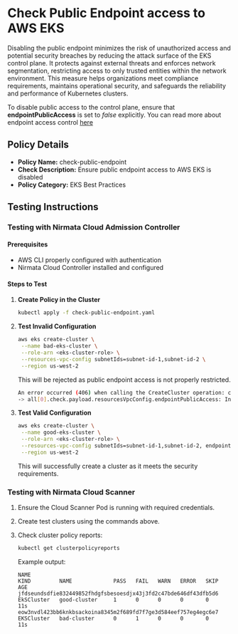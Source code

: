 # Check Public Endpoint access to AWS EKS

Disabling the public endpoint minimizes the risk of unauthorized access and potential security breaches by reducing the attack surface of the EKS control plane. 
It protects against external threats and enforces network segmentation, restricting access to only trusted entities within the network environment. 
This measure helps organizations meet compliance requirements, maintains operational security, and safeguards the reliability and performance of Kubernetes clusters.

To disable public access to the control plane, ensure that **endpointPublicAccess** is set to *false* explicitly. You can read more about endpoint access control [here](https://docs.aws.amazon.com/eks/latest/userguide/cluster-endpoint.html)


## Policy Details

- **Policy Name:** check-public-endpoint
- **Check Description:** Ensure public endpoint access to AWS EKS is disabled
- **Policy Category:** EKS Best Practices 

## Testing Instructions

### Testing with Nirmata Cloud Admission Controller

#### Prerequisites
- AWS CLI properly configured with authentication
- Nirmata Cloud Controller installed and configured

#### Steps to Test

1. **Create Policy in the Cluster**
   ```bash
   kubectl apply -f check-public-endpoint.yaml
   ```

2. **Test Invalid Configuration**
   ```bash
   aws eks create-cluster \
    --name bad-eks-cluster \
    --role-arn <eks-cluster-role> \
    --resources-vpc-config subnetIds=subnet-id-1,subnet-id-2 \
    --region us-west-2
   ```
   This will be rejected as public endpoint access is not properly restricted.
   ```bash
   An error occurred (406) when calling the CreateCluster operation: check-public-endpoint.check-public-endpoint TEST: -> Public access to EKS cluster endpoint must be explicitly set to false
   -> all[0].check.payload.resourcesVpcConfig.endpointPublicAccess: Invalid value: true: Expected value: false
   ```
3. **Test Valid Configuration**
   ```bash
   aws eks create-cluster \
    --name good-eks-cluster \
    --role-arn <eks-cluster-role> \
    --resources-vpc-config subnetIds=subnet-id-1,subnet-id-2, endpointPublicAccess=false,endpointPrivateAccess=true \
    --region us-west-2
   ```
   This will successfully create a cluster as it meets the security requirements.

### Testing with Nirmata Cloud Scanner

1. Ensure the Cloud Scanner Pod is running with required credentials.

2. Create test clusters using the commands above.

3. Check cluster policy reports:
   ```bash
   kubectl get clusterpolicyreports
   ```

   Example output:
   ```
   NAME                                                              KIND         NAME             PASS   FAIL   WARN   ERROR   SKIP   AGE
   jfdseundsdfie832449852fhdgfsbesoesdjx43j3fd2c47bde646df43dfb5d6   EkSCluster   good-cluster     1      0      0      0       0      11s
   eow3nvdl423bb6knkbsackoina8345m2f689fd7f7ge3d584eef757eg4egc6e7   EKSCluster   bad-cluster      0      1      0      0       0      11s
   ```